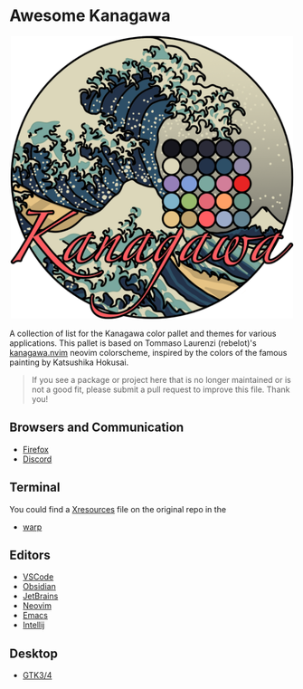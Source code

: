# Awesome Kanagawa

<p align="center">
  <img src="kanagawa@2x.png" width="500" >
</p>

A collection of list for the Kanagawa color pallet and themes for various applications. This pallet is based on Tommaso Laurenzi (rebelot)'s [kanagawa.nvim](https://github.com/rebelot/kanagawa.nvim) neovim colorscheme, inspired by the colors of the famous painting by Katsushika Hokusai.

> If you see a package or project here that is no longer maintained or is not a good fit, please submit a pull request to improve this file. Thank you!


## Browsers and Communication
- [Firefox](https://addons.mozilla.org/en-US/firefox/addon/kanagawa-for-firefox/?utm_source=addons.mozilla.org&utm_medium=referral&utm_content=search)
- [Discord](https://github.com/ardishco-the-great/KanagawaGTK-for-discord)

## Terminal
You could find a [Xresources](https://github.com/rebelot/kanagawa.nvim/blob/master/extras/kanagawa.Xresources) file on the original repo in the 
- [warp](https://github.com/nicholasdly/kanagawa.warp) 

## Editors
- [VSCode](https://marketplace.visualstudio.com/items?itemName=metaphore.kanagawa-vscode-color-theme)
- [Obsidian](https://github.com/sspaeti/obsidian_kanagawa#readme)
- [JetBrains](https://github.com/frykher/jetbrains-kanagawa-theme)
- [Neovim](https://github.com/rebelot/kanagawa.nvim) 
- [Emacs](https://github.com/jasonm23/emacs-theme-kanagawa)
- [Intellij](https://github.com/geekya215/intellij-kanagawa-theme)

## Desktop
- [GTK3/4](https://github.com/Fausto-Korpsvart/Kanagawa-GKT-Theme)